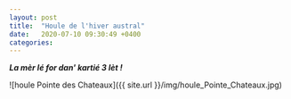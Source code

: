 ```yaml
---
layout: post
title:  "Houle de l'hiver austral"
date:   2020-07-10 09:30:49 +0400
categories: 
---
```


***La mèr lé for dan' kartié 3 lèt !***

![houle Pointe des Chateaux]({{ site.url }}/img/houle_Pointe_Chateaux.jpg)
